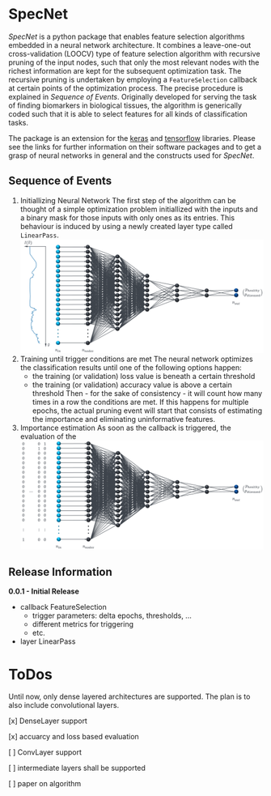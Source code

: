 # SpecNet
*SpecNet* is a python package that enables feature selection algorithms embedded 
in a neural network architecture. It combines a leave-one-out cross-validation 
(LOOCV) type of feature selection algorithm with recursive pruning of the input 
nodes, such that only the most relevant nodes with the richest information are 
kept for the subsequent optimization task. The recursive pruning is undertaken 
by employing a ```FeatureSelection``` callback at certain points of the 
optimization process. The precise procedure is explained in *Sequence of 
Events*.
Originally developed for serving the task of finding biomarkers in biological 
tissues, the algorithm is generically coded such that it is able to select 
features for all kinds of classification tasks.

The package is an extension for the [keras](https://www.keras.io) and 
[tensorflow](https://www.tensorflow.org/) libraries.
Please see the links for further information on their software packages and to 
get a grasp of neural networks in general and the constructs used for 
*SpecNet*.

## Sequence of Events

1. Initiallizing Neural Network
	The first step of the algorithm can be thought of a simple optimization 
	problem initiallized with the inputs and a binary mask for those inputs 
	with only ones as its entries. This behaviour is induced by using a newly 
	created layer type called ```LinearPass```.
	<img	src="images/init_nn.png"
			alt="Initiallization"
			style="height: 100, width: 300" />
2. Training until trigger conditions are met
	The neural network optimizes the classification results until one of the 
	following options happen:
	- the training (or validation) loss value is beneath a certain threshold
	- the training (or validation) accuracy value is above a certain threshold
	Then - for the sake of consistency - it will count how many times in a row
	the conditions are met. If this happens for multiple epochs, the actual
	pruning event will start that consists of estimating the importance and 
	eliminating uninformative features.
3. Importance estimation
	As soon as the callback is triggered, the evaluation of the 
	<img	src="images/eval_nn.png"
			alt="Evaluation"
			style="height: 100, width: 300" />

## Release Information
**0.0.1 - Initial Release**
- callback FeatureSelection
	- trigger parameters: delta epochs, thresholds, ...
	- different metrics for triggering
	- etc.
- layer LinearPass

# ToDos
Until now, only dense layered architectures are supported. The plan is to also
include convolutional layers.

[x] DenseLayer support

[x] accuarcy and loss based evaluation

[ ] ConvLayer support

[ ] intermediate layers shall be supported

[ ] paper on algorithm


